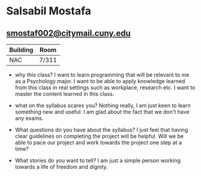 # Salsabil Mostafa
## smostaf002@citymail.cuny.edu

| Building | Room |
| --- | ---- |
| NAC | 7/311|

* why this class? 
    I want to learn programming that will be relevant to me as a Psychology major. I want to be able to apply knowledge learned from this class in real settings such as workplace, research etc. I want to master the content learned in this class.

* what on the syllabus scares you?
    Nothing really, I am just keen to learn something new and useful. I am glad about the fact that we don't have any exams.

* What questions do you have about the syllabus? 
    I just feel that having clear guidelines on completing the project will be helpful. Will we be able to pace our project and work towards the project one step at a time?


* What stories do you want to tell? 
    I am just a simple person working towards a life of freedom and dignity.
